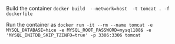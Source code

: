 Build the container
  `docker build  --network=host  -t tomcat . -f dockerfile`
  
Run the container as 
  `docker run -it --rm --name tomcat -e MYSQL_DATABASE=hice -e MYSQL_ROOT_PASSWORD=mysql188$ -e 'MYSQL_INITDB_SKIP_TZINFO=true' -p 3306:3306 tomcat`
